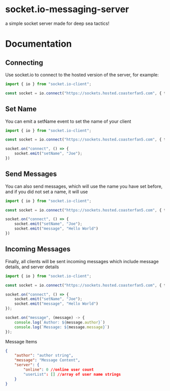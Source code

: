 # socket.io-messaging-server
a simple socket server made for deep sea tactics!


# Documentation

## Connecting
Use socket.io to connect to the hosted version of the server, for example: 

```ts
import { io } from "socket.io-client";

const socket = io.connect("https://sockets.hosted.coasterfan5.com", { transports: ["websocket"] })

```

## Set Name
You can emit a setName event to set the name of your client
```ts
import { io } from "socket.io-client";

const socket = io.connect("https://sockets.hosted.coasterfan5.com", { transports: ["websocket"] })

socket.on("connect", () => {
    socket.emit("setName", "Joe");
})

```

## Send Messages
You can also send messages, which will use the name you have set before, and if you did not set a name, it will use 
```ts
import { io } from "socket.io-client";

const socket = io.connect("https://sockets.hosted.coasterfan5.com", { transports: ["websocket"] })

socket.on("connect", () => {
    socket.emit("setName", "Joe");
    socket.emit("message", "Hello World")
})
```

## Incoming Messages
Finally, all clients will be sent incoming messages which include message details, and server details
```ts
import { io } from "socket.io-client";

const socket = io.connect("https://sockets.hosted.coasterfan5.com", { transports: ["websocket"] })

socket.on("connect", () => {
    socket.emit("setName", "Joe");
    socket.emit("message", "Hello World")
});

socket.on("message", (message) -> {
    console.log(`Author: ${message.author}`)
    console.log(`Message: ${message.message}`)
});
```

Message Items
```JSON
{
    "author": "author string",
    "message": "Message Content", 
    "server": {
        "online": 0 //online user count
        "userList": [] //array of user name strings
    }
}
```


